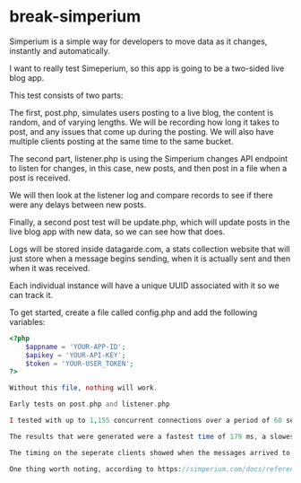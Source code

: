 break-simperium
==============

Simperium is a simple way for developers to move data as it changes, instantly and automatically. 

I want to really test Simeperium, so this app is going to be a two-sided live blog app.

This test consists of two parts:

The first, post.php, simulates users posting to a live blog, the content is random, and of varying lengths. We will be recording how long it takes to post, and any issues that come up during the posting. We will also have multiple clients posting at the same time to the same bucket.

The second part, listener.php is using the Simperium changes API endpoint to listen for changes, in this case, new posts, and then post in a file when a post is received.

We will then look at the listener log and compare records to see if there were any delays between new posts.

Finally, a second post test will be update.php, which will update posts in the live blog app with new data, so we can see how that does.

Logs will be stored inside datagarde.com, a stats collection website that will just store when a message begins sending, when it is actually sent and then when it was received.

Each individual instance will have a unique UUID associated with it so we can track it.

To get started, create a file called config.php and add the following variables:

```php
<?php
	$appname = 'YOUR-APP-ID';
	$apikey = 'YOUR-API-KEY';
	$token = 'YOUR-USER_TOKEN';
?>

Without this file, nothing will work.

Early tests on post.php and listener.php

I tested with up to 1,155 concurrent connections over a period of 60 seconds.

The results that were generated were a fastest time of 179 ms, a slowest time of 191 ms and an average posting time of 183 ms.

The timing on the seperate clients showed when the messages arrived to be slightly out of sync by 1 to up to 10 seconds between each client when the message arrived.

One thing worth noting, according to https://simperium.com/docs/reference/http/#bucketall, when you pass cv as a variable then it is supposed to resume from that record, but I've found it starts from the beginning.